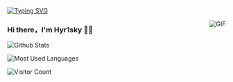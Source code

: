 <a href="https://git.io/typing-svg"><img src="https://readme-typing-svg.demolab.com?font=Bungee+Shade&size=32&pause=2000&color=0FF7D9&vCenter=true&width=650&lines=</ ----+Hyr1sky+There+!+---- />" alt="Typing SVG" /></a>

<div align="right">
    <img align="right" alt="GIF" src="https://raw.githubusercontent.com/JoeyBling/JoeyBling/master/pic/pusheencode.gif" />
</div>

### Hi there，I'm Hyr1sky 🙋‍♂️

![Github Stats](https://github-readme-stats.vercel.app/api?username=Hyr1sky&show_icons=true&theme=light&count_private=true)

![Most Used Languages](https://github-readme-stats.vercel.app/api/top-langs/?username=Hyr1sky&theme=light&layout=compact)

  <!-- 访客计数 -->
  ![Visitor Count](https://profile-counter.glitch.me/Hyr1sky/count.svg)
